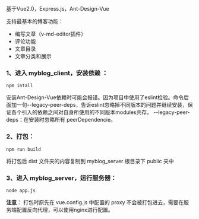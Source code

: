 基于Vue2.0，Express.js，Ant-Design-Vue

支持最基本的博客功能：
- 编写文章（v-md-editor插件）
- 评论功能
- 文章目录
- 文章分类和展示

### 1、进入 myblog_client，安装依赖 ：
```
npm intall
```
安装Ant-Design-Vue依赖时可能会报错。因为项目中使用了eslint检验。命令后面加一句--legacy-peer-deps，告诉eslint忽略掉不同版本的问题并继续安装，保证各个引入的依赖之间对自身所使用的不同版本modules共存。
 --legacy-peer-deps：在安装时忽略所有 peerDependencie。

### 2、打包：
```
npm run build
```
将打包后 dist 文件夹的内容复制到 myblog_server 根目录下 public 夹中

### 3、进入 myblog_server，运行服务器：
```
node app.js
```
**注意**： 打包时原先在 vue.config.js 中配置的 proxy 不会被打包进去，需要在服务端配置反向代理，可以使用nginx进行配置。

